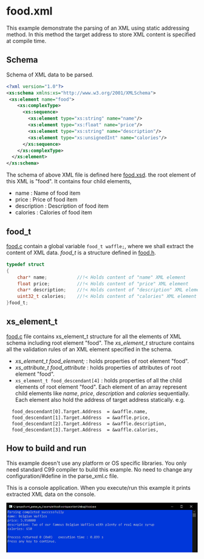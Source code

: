 food.xml
========

This example demonstrate the parsing of an XML using static addressing method.
In this method the target address to store XML content is specified at compile time.

## Schema
Schema of XML data to be parsed.

```XML
<?xml version="1.0"?>
<xs:schema xmlns:xs="http://www.w3.org/2001/XMLSchema">
 <xs:element name="food">
    <xs:complexType>
      <xs:sequence>
        <xs:element type="xs:string" name="name"/>
        <xs:element type="xs:float" name="price"/>
        <xs:element type="xs:string" name="description"/>
        <xs:element type="xs:unsignedInt" name="calories"/>
      </xs:sequence>
    </xs:complexType>
  </xs:element>
</xs:schema>
```

The schema of above XML file is defined here [food.xsd][1].
the root element of this XML is "food". It contains four child elements,
- name        : Name of food item
- price       : Price of food item
- description : Description of food item
- calories    : Calories of food item

## food_t
[food.c][3] contain a global variable `food_t waffle;`, where we shall extract the content of XML data.
*food_t* is a structure defined in [food.h][2].

```C
typedef struct
{
    char* name;           //!< Holds content of "name" XML element
    float price;          //!< Holds content of "price" XML element
    char* description;    //!< Holds content of "description" XML element
    uint32_t calories;    //!< Holds content of "calories" XML element
}food_t;
```

## xs_element_t
[food.c][3] file contains xs_element_t structure for all the elements of XML schema including root element "food".
The *xs_element_t* structure contains all the validation rules of an XML element specified in the schema.

- *xs_element_t food_element;*       : holds properties of root element "food".
- *xs_attribute_t food_attribute*    : holds properties of attributes of root element "food".
- `xs_element_t food_descendant[4]`  : holds properties of all the child elements of root element "food".
  Each element of an array represent child elements like *name*, *price*, *description* and *calories* sequentially.
  Each element also hold the address of target address statically.
  e.g.
```
  food_descendant[0].Target.Address  = &waffle.name,
  food_descendant[1].Target.Address  = &waffle.price,
  food_descendant[2].Target.Address  = &waffle.description,
  food_descendant[3].Target.Address  = &waffle.calories,
```

## How to build and run
This example doesn't use any platform or OS specific libraries. You only need standard C99 compiler to build this example.
No need to change any configuration/#define in the parse_xml.c file.

This is a console application. When you execute/run this example it prints extracted XML data on the console.

![Output](docs/image/output.png "Output")

[1]: xml/food.xsd
[2]: src/food.h
[3]: src/food.c
